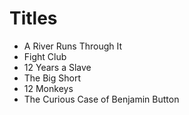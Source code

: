 # Titles

- A River Runs Through It
- Fight Club
- 12 Years a Slave
- The Big Short
- 12 Monkeys
- The Curious Case of Benjamin Button	

